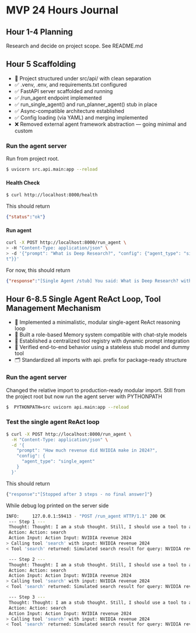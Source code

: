# MVP 24 Hours Journal

## Hour 1-4 Planning
Research and decide on project scope. See README.md

## Hour 5 Scaffolding
- 🧱 Project structured under src/api/ with clean separation
- ✅ .venv, .env, and requirements.txt configured
- ✅ FastAPI server scaffolded and running
- ✅ /run_agent endpoint implemented
- ✅ run_single_agent() and run_planner_agent() stub in place
- ✅ Async-compatible architecture established
- ✅ Config loading (via YAML) and merging implemented
- ❌ Removed external agent framework abstraction — going minimal and custom


### Run the agent server
Run from project root.
```bash
$ uvicorn src.api.main:app --reload
```

#### Health Check
```bash
$ curl http://localhost:8000/health
```
This should return
```json
{"status":"ok"}
```

#### Run agent
```bash
curl -X POST http://localhost:8000/run_agent \
> -H "Content-Type: application/json" \
> -d '{"prompt": "What is Deep Research?", "config": {"agent_type": "single_agen
t"}}'
```
For now, this should return
```json
{"response":"[Single Agent /stub] You said: What is Deep Research? with config: {'agent_type': 'single_agent'}"}
```

## Hour 6-8.5 Single Agent ReAct Loop, Tool Management Mechanism
- 🧠 Implemented a minimalistic, modular single-agent ReAct reasoning loop
- 🧾 Built a role-based Memory system compatible with chat-style models
- 🧰 Established a centralized tool registry with dynamic prompt integration
- 🧪 Verified end-to-end behavior using a stateless stub model and dummy tool
- 🗂️ Standardized all imports with api. prefix for package-ready structure

### Run the agent server
Changed the relative import to production-ready modular import. Still from the project root but now run the agent server with PYTHONPATH
```bash
$  PYTHONPATH=src uvicorn api.main:app --reload
```

### Test the single agent ReAct loop
```bash
$ curl -X POST http://localhost:8000/run_agent \
  -H "Content-Type: application/json" \
  -d '{
    "prompt": "How much revenue did NVIDIA make in 2024?",
    "config": {
      "agent_type": "single_agent"
    }
  }'
```
This should return
```bash
{"response":"[Stopped after 3 steps - no final answer]"}
```
While debug log printed on the server side
```bash
INFO:     127.0.0.1:59413 - "POST /run_agent HTTP/1.1" 200 OK
 --- Step 1 ---
 Thought: Thought: I am a stub thought. Still, I should use a tool to answer.
 Action: Action: search
 Action Input: Action Input: NVIDIA revenue 2024
> Calling tool 'search' with input: NVIDIA revenue 2024
< Tool 'search' returned: Simulated search result for query: NVIDIA revenue 2024

 --- Step 2 ---
 Thought: Thought: I am a stub thought. Still, I should use a tool to answer.
 Action: Action: search
 Action Input: Action Input: NVIDIA revenue 2024
> Calling tool 'search' with input: NVIDIA revenue 2024
< Tool 'search' returned: Simulated search result for query: NVIDIA revenue 2024

 --- Step 3 ---
 Thought: Thought: I am a stub thought. Still, I should use a tool to answer.
 Action: Action: search
 Action Input: Action Input: NVIDIA revenue 2024
> Calling tool 'search' with input: NVIDIA revenue 2024
< Tool 'search' returned: Simulated search result for query: NVIDIA revenue 2024
```